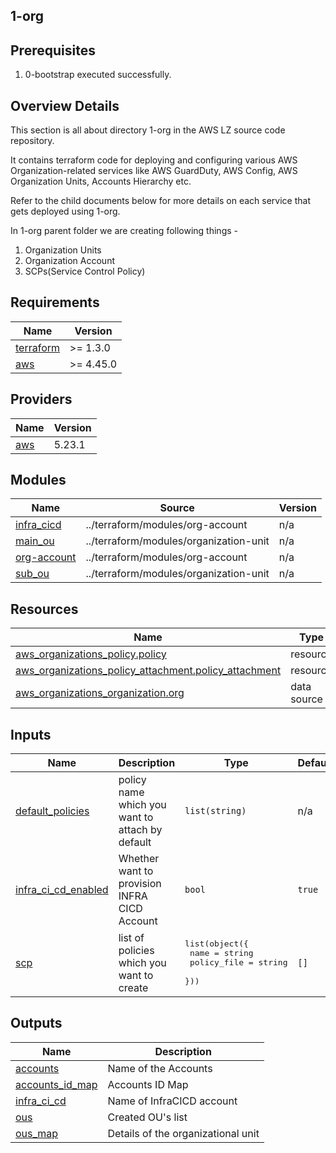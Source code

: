 ## 1-org

## Prerequisites
1. 0-bootstrap executed successfully.

## Overview Details
This section is all about directory 1-org in the AWS LZ source code repository. 

It contains terraform code for deploying and configuring various AWS Organization-related services like AWS GuardDuty, AWS Config, AWS Organization Units, Accounts Hierarchy etc.

Refer to the child documents below for more details on each service that gets deployed using 1-org.

In 1-org parent folder we are creating following things - 
1. Organization Units
2. Organization Account
3. SCPs(Service Control Policy)


## Requirements

| Name | Version |
|------|---------|
| <a name="requirement_terraform"></a> [terraform](#requirement\_terraform) | >= 1.3.0 |
| <a name="requirement_aws"></a> [aws](#requirement\_aws) | >= 4.45.0 |

## Providers

| Name | Version |
|------|---------|
| <a name="provider_aws"></a> [aws](#provider\_aws) | 5.23.1 |

## Modules

| Name | Source | Version |
|------|--------|---------|
| <a name="module_infra_cicd"></a> [infra\_cicd](#module\_infra\_cicd) | ../terraform/modules/org-account | n/a |
| <a name="module_main_ou"></a> [main\_ou](#module\_main\_ou) | ../terraform/modules/organization-unit | n/a |
| <a name="module_org-account"></a> [org-account](#module\_org-account) | ../terraform/modules/org-account | n/a |
| <a name="module_sub_ou"></a> [sub\_ou](#module\_sub\_ou) | ../terraform/modules/organization-unit | n/a |

## Resources

| Name | Type |
|------|------|
| [aws_organizations_policy.policy](https://registry.terraform.io/providers/hashicorp/aws/latest/docs/resources/organizations_policy) | resource |
| [aws_organizations_policy_attachment.policy_attachment](https://registry.terraform.io/providers/hashicorp/aws/latest/docs/resources/organizations_policy_attachment) | resource |
| [aws_organizations_organization.org](https://registry.terraform.io/providers/hashicorp/aws/latest/docs/data-sources/organizations_organization) | data source |

## Inputs

| Name | Description | Type | Default | Required |
|------|-------------|------|---------|:--------:|
| <a name="input_default_policies"></a> [default\_policies](#input\_default\_policies) | policy name which you want to attach by default | `list(string)` | n/a | yes |
| <a name="input_infra_ci_cd_enabled"></a> [infra\_ci\_cd\_enabled](#input\_infra\_ci\_cd\_enabled) | Whether want to provision INFRA CICD Account | `bool` | `true` | no |
| <a name="input_scp"></a> [scp](#input\_scp) | list of policies which you want to create | <pre>list(object({<br>    name        = string<br>    policy_file = string<br>  }))</pre> | `[]` | no |

## Outputs

| Name | Description |
|------|-------------|
| <a name="output_accounts"></a> [accounts](#output\_accounts) | Name of the Accounts |
| <a name="output_accounts_id_map"></a> [accounts\_id\_map](#output\_accounts\_id\_map) | Accounts ID Map |
| <a name="output_infra_ci_cd"></a> [infra\_ci\_cd](#output\_infra\_ci\_cd) | Name of InfraCICD account |
| <a name="output_ous"></a> [ous](#output\_ous) | Created OU's list |
| <a name="output_ous_map"></a> [ous\_map](#output\_ous\_map) | Details of the organizational unit |